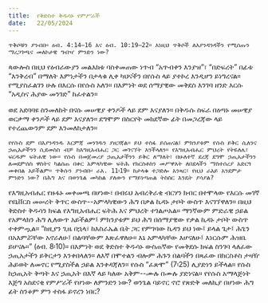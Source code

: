 ```yaml
---
title:  የቅድስተ ቅዱሳኑ የምሥራች
date:   22/05/2024
---
```


`ጥቅሶቹን ያንብቡ፡ ዕብ. 4:14–16 እና ዕብ. 10:19–22። እነዚህ ጥቅሶች ለእያንዳንዳችን የሚሰጡን ማረጋገጫና መለኮታዊ ግብዣ ምንድን ነው?`

ጳውሎስ በዚህ የዕብራውያን መልእክቱ ባስቀመጠው ነጥብ “አጥብቀን እንያዝ”፣ “በድፍረት” በፊቱ “እንቅረብ” በማለት እምነታችን በታላቁ ሊቀ ካህናችን በየሱስ ላይ ያተኮረ እንዲሆን ይነግረናል። የሚያስፈልገን ሁሉ በእርሱ በየሱስ አለን። በእምነት ወደ ሰማያዊው መቅደስ እንገባ ዘንድ እርሱ “አዲስና ሕያው መንገድ” ከፈተልን።

ወደ አደባባዩ ስንመለከት በናሱ መሠዊያ ቀንዶች ላይ ደም እናያለን። በቅዱሱ ስፍራ በዕጣኑ መሠዊያ ወርቃማ ቀንዶች ላይ ደም እናያለን። ደግሞም በስርየት መክደኛው ፊት በመጋረጃው ላይ የተረጨውንም ደም እንመለከታለን።

`የየሱስ ደም በእያንዳንዱ እርምጃ መንገዱን ያዘጋጃል። ይህ ተስፋ ይሰጠናል፤ ምክንያቱም የሱስ ይቅር ሲለንና ኃጢአታችንን ሲደመስስ ብቻ ከእግዚአብሔር ጋር መገናኘት እንችላለን። የእግዚአብሔር ምህረት የትዬለሌ፣ ፍርዱም ፍትሐዊ ነው። የሱስ በመጀመሪያ ኃጢአታችንን ይቅር ለማለት፣ በሁለተኛ ደረጃ ደግሞ ኃጢአታችንን ለመደምሰስ ዋስትና ካልሰጠ በቀር አምላካዊው ፍትሕ የክርስቶስን መሥዋእት ለበደላችን ማስተሰረያ አድርጎ መቀበል አይችልም። ጥቅሱን ያንብቡ፡ ራእ. 11፡19። ከታላቁ ተጋድሎ አንጻር፣ የዚህ ራእይ አንደምታ ምንድን ነው? በሕግ እና በወንጌል መካከል ያለውን የማይነጣጠል ትስስር እንዴት ያሳያል?`

የእግዚአብሔር የዙፋኑ መቀመጫ በሆነው፣ በብሩህ አብረቅራቂ ብርሃን ክብር በተሞላው የእርሱ መገኛ የዩኒቨርስ መሠረት ቅጥር ውስጥ--አምላካዊውን ሕግ በቃል ኪዳኑ ታቦት ውስጥ እናገኘዋለን። በዚህ ቅድስተ ቅዱሳን ክፍል የእግዚአብሔር ፍትሕ እና ምህረት ተገልጦአል። ማንኛውም ምድራዊ ኃይል የአምላክን ሕግ ሊለውጥ አይችልም፤ ምክንያቱም ይህ ሕግ በሰማያዊው የቃል ኪዳኑ ታቦት ውስጥ ተቀምጧል። “ከዚያን ጊዜ በኋላ፣ ከእስራኤል ቤት ጋር የምገባው ኪዳን ይህ ነው፤ ይላል ጌታ፤ ሕጌን በአእምሯቸው አኖራለሁ፤ በልባቸውም እጽፈዋለሁ። እኔ አምላካቸው እሆናለሁ፤ እነርሱም ሕዝቤ ይሆናሉ።” (ዕብ. 8፡10)። በእምነት ወደ ቅድስተ ቅዱሳኑ ውስጠኛው የመቅደሱ ክፍል ስንገባ ላለፈው ኃጢአታችን ይቅርታን እንቀበላለን። ለእኛ በሞተልን ብሎም ሕጉን በልባችን በጻፈው በክርስቶስ ታዛዥ ሕይወት ለመኖር የሚያስችል ኃይል እንቀዳጃለን። የሱስ “ፈጽሞ” (7፡25) ሊያድነን ይችላል። የሱስ ከኃጢአት ቅጣት እና ኃጢአት በእኛ ላይ ካለው አቅም--ሙሉ በሙሉ ያድነናል። የየሱስ አማላጅነት እጅግ አስደናቂ የምሥራች የሆነው ለምንድን ነው? ወንጌል ባይኖር ኖሮ የጽድቅ መለኪያ በሆነው ሕግ ፊት ስንቆም ምን ተስፋ ይኖረን ነበር?